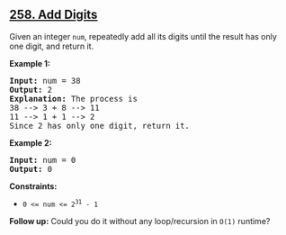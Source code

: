 ## [258. Add Digits](https://leetcode.com/problems/add-digits/)

<div><p>Given an integer <code>num</code>, repeatedly add all its digits until the result has only one digit, and return it.</p>

<p><strong>Example 1:</strong></p>

<pre><strong>Input:</strong> num = 38
<strong>Output:</strong> 2
<strong>Explanation:</strong> The process is
38 --&gt; 3 + 8 --&gt; 11
11 --&gt; 1 + 1 --&gt; 2 
Since 2 has only one digit, return it.
</pre>

<p><strong>Example 2:</strong></p>

<pre><strong>Input:</strong> num = 0
<strong>Output:</strong> 0
</pre>

<p><strong>Constraints:</strong></p>

<ul>
	<li><code>0 &lt;= num &lt;= 2<sup>31</sup> - 1</code></li>
</ul>

<p><strong>Follow up:</strong> Could you do it without any loop/recursion in <code>O(1)</code> runtime?</p>
</div>